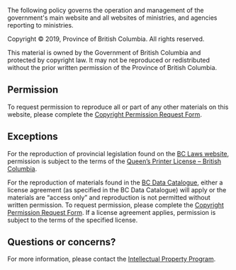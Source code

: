 The following policy governs the operation and management of the government's main website and all websites of ministries, and agencies reporting to ministries.

Copyright © 2019, Province of British Columbia. All rights reserved.

This material is owned by the Government of British Columbia and protected by copyright law. It may not be reproduced or redistributed without the prior written permission of the Province of British Columbia.

## Permission

To request permission to reproduce all or part of any other materials on this website, please complete the [Copyright Permission Request Form](https://extranet.gov.bc.ca/forms/gov/copy/index.html).

## Exceptions

For the reproduction of provincial legislation found on the [BC Laws website](http://www.bclaws.ca/), permission is subject to the terms of the [Queen’s Printer License – British Columbia](http://www.bclaws.ca/standards/2014/QP-License_1.0.html).

For the reproduction of materials found in the [BC Data Catalogue](https://catalogue.data.gov.bc.ca/), either a license agreement (as specified in the BC Data Catalogue) will apply or the materials are “access only” and reproduction is not permitted without written permission. To request permission, please complete the [Copyright Permission Request Form](https://extranet.gov.bc.ca/forms/gov/copy/index.html). If a license agreement applies, permission is subject to the terms of the specified license.

## Questions or concerns?

For more information, please contact the [Intellectual Property Program](http://www2.gov.bc.ca/gov/content/governments/services-for-government/policies-procedures/intellectual-property/intellectual-property-program).
